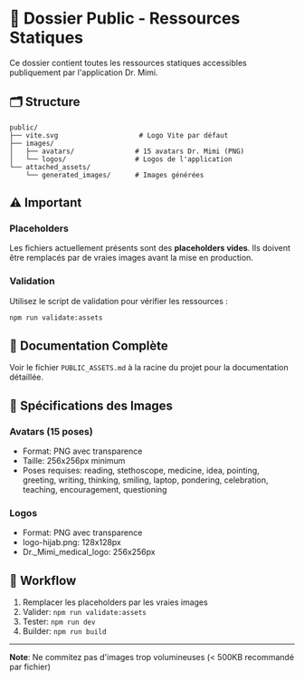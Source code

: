 # 📁 Dossier Public - Ressources Statiques

Ce dossier contient toutes les ressources statiques accessibles publiquement par l'application Dr. Mimi.

## 🗂️ Structure

```
public/
├── vite.svg                    # Logo Vite par défaut
├── images/
│   ├── avatars/               # 15 avatars Dr. Mimi (PNG)
│   └── logos/                 # Logos de l'application
└── attached_assets/
    └── generated_images/      # Images générées
```

## ⚠️ Important

### Placeholders
Les fichiers actuellement présents sont des **placeholders vides**. Ils doivent être remplacés par de vraies images avant la mise en production.

### Validation
Utilisez le script de validation pour vérifier les ressources :

```bash
npm run validate:assets
```

## 📝 Documentation Complète

Voir le fichier `PUBLIC_ASSETS.md` à la racine du projet pour la documentation détaillée.

## 🎨 Spécifications des Images

### Avatars (15 poses)
- Format: PNG avec transparence
- Taille: 256x256px minimum
- Poses requises: reading, stethoscope, medicine, idea, pointing, greeting, writing, thinking, smiling, laptop, pondering, celebration, teaching, encouragement, questioning

### Logos
- Format: PNG avec transparence
- logo-hijab.png: 128x128px
- Dr._Mimi_medical_logo: 256x256px

## 🚀 Workflow

1. Remplacer les placeholders par les vraies images
2. Valider: `npm run validate:assets`
3. Tester: `npm run dev`
4. Builder: `npm run build`

---
**Note**: Ne commitez pas d'images trop volumineuses (< 500KB recommandé par fichier)
